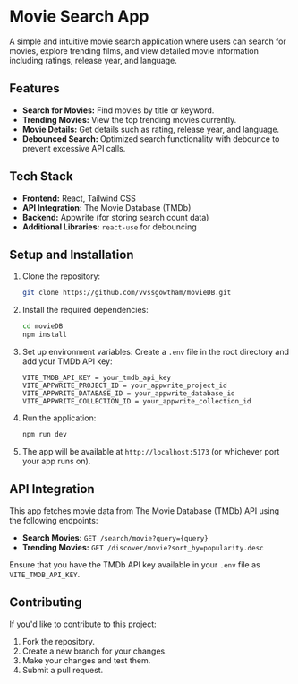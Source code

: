 # Movie Search App

A simple and intuitive movie search application where users can search for movies, explore trending films, and view detailed movie information including ratings, release year, and language.

## Features

- **Search for Movies:** Find movies by title or keyword.
- **Trending Movies:** View the top trending movies currently.
- **Movie Details:** Get details such as rating, release year, and language.
- **Debounced Search:** Optimized search functionality with debounce to prevent excessive API calls.

## Tech Stack

- **Frontend:** React, Tailwind CSS
- **API Integration:** The Movie Database (TMDb)
- **Backend:** Appwrite (for storing search count data)
- **Additional Libraries:** `react-use` for debouncing

## Setup and Installation

1. Clone the repository:
   ```bash
   git clone https://github.com/vvssgowtham/movieDB.git
   ```

2. Install the required dependencies:
   ```bash
   cd movieDB
   npm install
   ```

3. Set up environment variables:
   Create a `.env` file in the root directory and add your TMDb API key:
   ```env
   VITE_TMDB_API_KEY = your_tmdb_api_key
   VITE_APPWRITE_PROJECT_ID = your_appwrite_project_id
   VITE_APPWRITE_DATABASE_ID = your_appwrite_database_id
   VITE_APPWRITE_COLLECTION_ID = your_appwrite_collection_id
   
   ```

4. Run the application:
   ```bash
   npm run dev
   ```

5. The app will be available at `http://localhost:5173` (or whichever port your app runs on).

## API Integration

This app fetches movie data from The Movie Database (TMDb) API using the following endpoints:

- **Search Movies:** `GET /search/movie?query={query}`
- **Trending Movies:** `GET /discover/movie?sort_by=popularity.desc`

Ensure that you have the TMDb API key available in your `.env` file as `VITE_TMDB_API_KEY`.

## Contributing

If you'd like to contribute to this project:

1. Fork the repository.
2. Create a new branch for your changes.
3. Make your changes and test them.
4. Submit a pull request.
